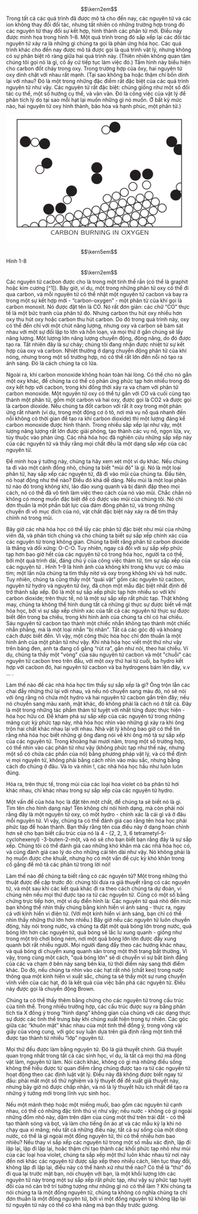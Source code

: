 $$\kern2em$$ Trong tất cả các quá trình đã được mô tả cho đến nay, các nguyên tử và các ion không thay đổi đối tác, nhưng tất nhiên có những trường hợp trong đó các nguyên tử thay đổi sự kết hợp, hình thành các phân tử mới. Điều này được minh họa trong hình 1–8. Một quá trình trong đó sắp xếp lại các đối tác nguyên tử xảy ra là những gì chúng ta gọi là phản ứng hóa học. Các quá trình khác cho đến nay được mô tả được gọi là quá trình vật lý, nhưng không có sự phân biệt rõ ràng giữa hai quá trình này. (Thiên nhiên không quan tâm chúng tôi gọi nó là gì, cô ấy cứ tiếp tục làm việc đó.) Tấm hình này biểu hiện cho carbon đốt cháy trong oxy. Trong trường hợp của ôxy, hai nguyên tử oxy dính chặt với nhau rất mạnh. (Tại sao không ba hoặc thậm chí bốn dính lại với nhau? Đó là một trong những đặc điểm rất đặc biệt của các quá trình nguyên tử như vậy. Các nguyên tử rất đặc biệt: chúng giống như một số đối tác cụ thể, một số hướng cụ thể, và vân vân. Đó là công việc của vật lý để phân tích lý do tại sao mỗi hạt lại muốn những gì nó muốn. Ở bất kỳ mức nào, hai nguyên tử oxy hình thành, bão hòa và hạnh phúc, một phân tử.)

![](https://github.com/Physics-Host-transteam/Feynman-s-Lectures/blob/master/Fig1-8.png)

$$\kern5em$$ Hình 1-8

$$\kern2em$$ Các nguyên tử cacbon được cho là trong một tinh thể rắn (có thể là graphit hoặc kim cương [^1]). Bây giờ, ví dụ, một trong những phân tử oxy có thể đi qua carbon, và mỗi nguyên tử có thể nhặt một nguyên tử cacbon và bay ra trong một sự kết hợp mới - “carbon-oxygen” - một phân tử của khí gọi là carbon monoxit. Nó được đặt tên là CO. Nó rất đơn giản: các chữ “CO” thực tế là một bức tranh của phân tử đó. Nhưng carbon thu hút oxy nhiều hơn oxy thu hút oxy hoặc carbon thu hút carbon. Do đó trong quá trình này, oxy có thể đến chỉ với một chút năng lượng, nhưng oxy và carbon sẽ bám sát nhau với một sự đối lập to lớn và hỗn loạn, và mọi thứ ở gần chúng sẽ lấy năng lượng. Một lượng lớn năng lượng chuyển động, động năng, do đó được tạo ra. Tất nhiên đây là sự cháy; chúng tôi đang nhận được nhiệt từ sự kết hợp của oxy và carbon. Nhiệt thường ở dạng chuyển động phân tử của khí nóng, nhưng trong một số trường hợp, nó có thể rất lớn đến nỗi nó tạo ra ánh sáng. Đó là cách chúng ta có lửa.

Ngoài ra, khí carbon monoxide không hoàn toàn hài lòng. Có thể cho nó gắn một oxy khác, để chúng ta có thể có phản ứng phức tạp hơn nhiều trong đó oxy kết hợp với cacbon, trong khi đồng thời xảy ra va chạm với phân tử carbon monoxide. Một nguyên tử oxy có thể tự gắn với CO và cuối cùng tạo thành một phân tử, gồm một carbon và hai oxy, được gọi là CO2 và được gọi là carbon dioxide. Nếu chúng ta đốt carbon với rất ít oxy trong một phản ứng rất nhanh (ví dụ, trong một động cơ ô tô, nơi mà vụ nổ quá nhanh đến nỗi không có thời gian để tạo ra khí carbon dioxide) thì một lượng đáng kể carbon monoxide được hình thành. Trong nhiều sắp xếp lại như vậy, một lượng năng lượng rất lớn được giải phóng, tạo thành các vụ nổ, ngọn lửa, vv, tùy thuộc vào phản ứng. Các nhà hóa học đã nghiên cứu những sắp xếp này của các nguyên tử và thấy rằng mọi chất đều là một dạng sắp xếp của các nguyên tử.

Để minh họa ý tưởng này, chúng ta hãy xem xét một ví dụ khác. Nếu chúng ta đi vào một cánh đồng nhỏ, chúng ta biết "mùi đó" là gì. Nó là một loại phân tử, hay sắp xếp các nguyên tử, đã đi vào mũi của chúng ta. Đầu tiên, nó hoạt động như thế nào? Điều đó khá dễ dàng. Nếu mùi là một loại phân tử nào đó trong không khí, lảo đảo xung quanh và bị đánh đập theo mọi cách, nó có thể đã vô tình làm việc theo cách của nó vào mũi. Chắc chắn nó không có mong muốn đặc biệt để có được vào mũi của chúng tôi. Nó chỉ đơn thuần là một phần bất lực của đám đông phân tử, và trong những chuyến đi vô mục đích của nó, vật chất đặc biệt này xảy ra để tìm thấy chính nó trong mũi.

Bây giờ các nhà hóa học có thể lấy các phân tử đặc biệt như mùi của những viên đá, và phân tích chúng và cho chúng ta biết sự sắp xếp chính xác của các nguyên tử trong không gian. Chúng ta biết rằng phân tử carbon dioxide là thẳng và đối xứng: O-C-O. Tuy nhiên, ngay cả đối với sự sắp xếp phức tạp hơn bao giờ hết của các nguyên tử có trong hóa học, người ta có thể, bởi một quá trình dài, đáng chú ý của công việc thám tử, tìm sự sắp xếp của các nguyên tử . Hình 1–9 là hình ảnh của không khí trong khu vực có màu tím; một lần nữa chúng ta tìm thấy nitơ và oxy trong không khí và hơi nước. Tuy nhiên, chúng ta cũng thấy một “quái vật” gồm các nguyên tử cacbon, nguyên tử hydro và nguyên tử ôxy, đã chọn một mẫu đặc biệt nhất định để trở thành sắp xếp. Đó là một sự sắp xếp phức tạp hơn nhiều so với khí carbon dioxide; trên thực tế, nó là một sự sắp xếp rất phức tạp. Thật không may, chúng ta không thể hình dung tất cả những gì thực sự được biết về mặt hóa học, bởi vì sự sắp xếp chính xác của tất cả các nguyên tử thực sự được biết đến trong ba chiều, trong khi hình ảnh của chúng ta chỉ có hai chiều. Sáu nguyên tử cacbon tạo thành một chiếc nhẫn không tạo thành một chiếc nhẫn phẳng, mà là một loại nhẫn "bị nhăn". Tất cả các góc độ và khoảng cách được biết đến. Vì vậy, một công thức hóa học chỉ đơn thuần là một hình ảnh của một phân tử như vậy. Khi nhà hóa học viết một thứ như vậy trên bảng đen, anh ta đang cố gắng “rút ra”, gần như nói, theo hai chiều. Ví dụ, chúng ta thấy một "vòng" của sáu nguyên tử cacbon và một "chuỗi" các nguyên tử cacbon treo trên đầu, với một oxy thứ hai từ cuối, ba hydro kết hợp với cacbon đó, hai nguyên tử cacbon và ba hydrogens bám lên đây, v.v ... .

Làm thế nào để các nhà hóa học tìm thấy sự sắp xếp là gì? Ông trộn lẫn các chai đầy những thứ lại với nhau, và nếu nó chuyển sang màu đỏ, nó sẽ nói với ông rằng nó chứa một hydro và hai nguyên tử cacbon gắn trên đây; nếu nó chuyển sang màu xanh, mặt khác, đó không phải là cách nó ở tất cả. Đây là một trong những tác phẩm thám tử tuyệt vời nhất từng được thực hiện - hóa học hữu cơ. Để khám phá sự sắp xếp của các nguyên tử trong những mảng cực kỳ phức tạp này, nhà hóa học nhìn vào những gì xảy ra khi ông trộn hai chất khác nhau lại với nhau. Nhà vật lý không bao giờ có thể tin rằng nhà hóa học biết những gì ông đang nói về khi ông mô tả sự sắp xếp của các nguyên tử. Trong khoảng hai mươi năm, trong một số trường hợp, có thể nhìn vào các phân tử như vậy (không phức tạp như thế này, nhưng một số có chứa các phần của nó) bằng phương pháp vật lý, và có thể định vị mọi nguyên tử, không phải bằng cách nhìn vào màu sắc, nhưng bằng cách đo chúng ở đâu. Và lo và nhìn !, các nhà hóa học hầu như luôn luôn đúng.

Hóa ra, trên thực tế, trong mùi của các loại hoa violet có ba phân tử hơi khác nhau, chỉ khác nhau trong sự sắp xếp của các nguyên tử hydro.

Một vấn đề của hóa học là đặt tên một chất, để chúng ta sẽ biết nó là gì. Tìm tên cho hình dạng này! Tên không chỉ nói hình dạng, mà còn phải nói rằng đây là một nguyên tử oxy, có một hydro - chính xác là cái gì và ở đâu mỗi nguyên tử. Vì vậy, chúng ta có thể đánh giá cao rằng tên hóa học phải phức tạp để hoàn thành. Bạn thấy rằng tên của điều này ở dạng hoàn chỉnh hơn sẽ cho bạn biết cấu trúc của nó là 4 - (2, 2, 3, 6 tetrametyl-5-cyclohexenyl) -3-buten-2-một, và nó sẽ cho bạn biết bạn rằng đây là sự sắp xếp. Chúng tôi có thể đánh giá cao những khó khăn mà các nhà hóa học có, và cũng đánh giá cao lý do cho những cái tên dài như vậy. Nó không phải là họ muốn được che khuất, nhưng họ có một vấn đề cực kỳ khó khăn trong cố gắng để mô tả các phân tử trong lời nói!

Làm thế nào để chúng ta biết rằng có các nguyên tử? Một trong những thủ thuật được đề cập trước đó: chúng tôi đưa ra giả thuyết rằng có các nguyên tử, và một sau khi các kết quả khác đi ra theo cách chúng ta dự đoán, vì chúng nên nếu mọi thứ được tạo ra từ các nguyên tử. Cũng có một số bằng chứng trực tiếp hơn, một ví dụ điển hình là: Các nguyên tử quá nhỏ đến mức bạn không thể nhìn thấy chúng bằng kính hiển vi ánh sáng - thực ra, ngay cả với kính hiển vi điện tử. (Với một kính hiển vi ánh sáng, bạn chỉ có thể nhìn thấy những thứ lớn hơn nhiều.) Bây giờ nếu các nguyên tử luôn chuyển động, hãy nói trong nước, và chúng ta đặt một quả bóng lớn trong nước, quả bóng lớn hơn các nguyên tử, quả bóng sẽ lắc lư xung quanh - giống như trong một trò chơi bóng ném, nơi một quả bóng lớn lớn được đẩy xung quanh bởi rất nhiều người. Mọi người đang đẩy theo các hướng khác nhau, và quả bóng di chuyển xung quanh sân trong một thời trang bất thường. Vì vậy, trong cùng một cách, "quả bóng lớn" sẽ di chuyển vì sự bất bình đẳng của các va chạm ở bên này sang bên kia, từ thời điểm này sang thời điểm khác. Do đó, nếu chúng ta nhìn vào các hạt rất nhỏ (chất keo) trong nước thông qua một kính hiển vi xuất sắc, chúng ta sẽ thấy một sự rung chuyển vĩnh viễn của các hạt, đó là kết quả của việc bắn phá các nguyên tử. Điều này được gọi là chuyển động Brown.

Chúng ta có thể thấy thêm bằng chứng cho các nguyên tử trong cấu trúc của tinh thể. Trong nhiều trường hợp, các cấu trúc được suy ra bằng phân tích tia X đồng ý trong “hình dạng” không gian của chúng với các dạng thực sự được các tinh thể trưng bày khi chúng xuất hiện trong tự nhiên. Các góc giữa các “khuôn mặt” khác nhau của một tinh thể đồng ý, trong vòng vài giây của vòng cung, với góc suy luận dựa trên giả định rằng một tinh thể được tạo thành từ nhiều “lớp” nguyên tử.

Mọi thứ đều được làm bằng nguyên tử. Đó là giả thuyết chính. Giả thuyết quan trọng nhất trong tất cả các sinh học, ví dụ, là tất cả mọi thứ mà động vật làm, nguyên tử làm. Nói cách khác, không có gì mà những điều sống không thể hiểu được từ quan điểm rằng chúng được tạo ra từ các nguyên tử hoạt động theo các định luật vật lý. Điều này đã không được biết ngay từ đầu: phải mất một số thử nghiệm và lý thuyết để đề xuất giả thuyết này, nhưng bây giờ nó được chấp nhận, và nó là lý thuyết hữu ích nhất để tạo ra những ý tưởng mới trong lĩnh vực sinh học.

Nếu một mảnh thép hoặc một miếng muối, bao gồm các nguyên tử cạnh nhau, có thể có những đặc tính thú vị như vậy; nếu nước - không có gì ngoài những đốm nhỏ này, dặm trên dặm của cùng một thứ trên trái đất - có thể tạo thành sóng và bọt, và làm cho tiếng ồn ào ạt và các mẫu kỳ lạ khi nó chạy qua xi măng; nếu tất cả những điều này, tất cả sự sống của một dòng nước, có thể là gì ngoài một đống nguyên tử, thì có thể nhiều hơn bao nhiêu? Nếu thay vì sắp xếp các nguyên tử trong một số mẫu xác định, lặp đi lặp lại, lặp đi lặp lại, hoặc thậm chí tạo thành các khối phức tạp nhỏ như mùi của các loại hoa violet, chúng ta sắp xếp một thứ luôn khác nhau từ nơi này đến nơi khác các nguyên tử được sắp xếp theo nhiều cách, liên tục thay đổi, không lặp đi lặp lại, điều này có thể hành xử như thế nào? Có thể là “thứ” đó đi qua lại trước mặt bạn, nói chuyện với bạn, là một khối lượng lớn các nguyên tử này trong một sự sắp xếp rất phức tạp, như vậy sự phức tạp tuyệt đối của nó cản trở trí tưởng tượng như những gì nó có thể làm ? Khi chúng ta nói chúng ta là một đống nguyên tử, chúng ta không có nghĩa chúng ta chỉ đơn thuần là một đống nguyên tử, bởi vì một đống nguyên tử không lặp lại từ nguyên tử này có thể có khả năng mà bạn thấy trước gương.